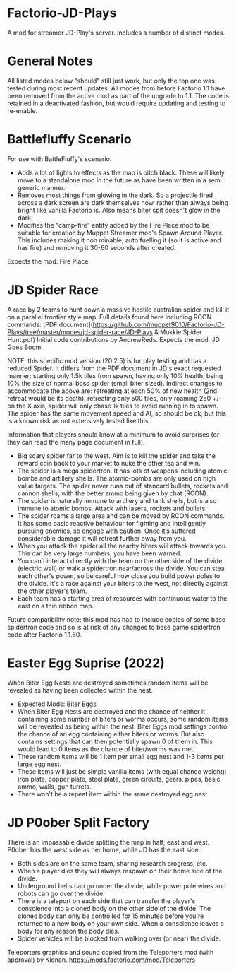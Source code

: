 # Factorio-JD-Plays



A mod for streamer JD-Play's server. Includes a number of distinct modes.



General Notes
==============

All listed modes below "should" still just work, but only the top one was tested during most recent updates.
All modes from before Factorio 1.1 have been removed from the active mod as part of the upgrade to 1.1. The code is retained in a deactivated fashion, but would require updating and testing to re-enable.



Battlefluffy Scenario
================

For use with BattleFluffy's scenario.

- Adds a lot of lights to effects as the map is pitch black. These will likely move to a standalone mod in the future as have been written in a semi generic manner.
- Removes most things from glowing in the dark. So a projectile fired across a dark screen are dark themselves now, rather than always being bright like vanilla Factorio is. Also means biter spit doesn't glow in the dark.
- Modifies the "camp-fire" entity added by the Fire Place mod to be suitable for creation by Muppet Streamer mod's Spawn Around Player. This includes making it non minable, auto fuelling it (so it is active and has fire) and removing it 30-60 seconds after created.

Expects the mod: Fire Place.



JD Spider Race
================

A race by 2 teams to hunt down a massive hostile australian spider and kill it on a parallel frontier style map.
Full details found here including RCON commands: [PDF document](https://github.com/muppet9010/Factorio-JD-Plays/tree/master/modes/jd-spider-race/JD-Plays & Mukkie Spider Hunt.pdf)
Initial code contributions by AndrewReds.
Expects the mod: JD Goes Boom.

NOTE: this specific mod version (20.2.5) is for play testing and has a reduced Spider. It differs from the PDF document in JD's exact requested manner; starting only 1.5k tiles from spawn, having only 10% health, being 10% the size of normal boss spider (small biter sized). Indirect changes to accommodate the above are: retreating at each 50% of new health (2nd retreat would be its death), retreating only 500 tiles, only roaming 250 +/- on the X axis, spider will only chase 1k tiles to avoid running in to spawn. The spider has the same movement speed and AI, so should be ok, but this is a known risk as not extensively tested like this.

Information that players should know at a minimum to avoid surprises (or they can read the many page document in full).

- Big scary spider far to the west. Aim is to kill the spider and take the reward coin back to your market to nuke the other tea and win.
- The spider is a mega spidertron. It has lots of weapons including atomic bombs and artillery shells. The atomic-bombs are only used on high value targets. The spider never runs out of standard bullets, rockets and cannon shells, with the better ammo being given by chat (RCON).
- The spider is naturally immune to artillery and tank shells, but is also immune to atomic bombs. Attack with lasers, rockets and bullets.
- The spider roams a large area and can be moved by RCON commands. It has some basic reactive behaviour for fighting and intelligently pursuing enemies, so engage with caution. Once it’s suffered considerable damage it will retreat further away from you.
- When you attack the spider all the nearby biters will attack towards you. This can be very large numbers, you have been warned.
- You can’t interact directly with the team on the other side of the divide (electric wall) or walk a spidertron near/across the divide. You can steal each other's power, so be careful how close you build power poles to the divide. It's a race against your biters to the west, not directly against the other player's team.
- Each team has a starting area of resources with continuous water to the east on a thin ribbon map.

Future compatibility note: this mod has had to include copies of some base spidertron code and so is at risk of any changes to base game spidertron code after Factorio 1.1.60.



Easter Egg Suprise (2022)
================

When Biter Egg Nests are destroyed sometimes random items will be revealed as having been collected within the nest.

- Expected Mods: Biter Eggs
- When Biter Egg Nests are destroyed and the chance of neither it containing some number of biters or worms occurs, some random items will be revealed as being within the nest. Biter Eggs mod settings control the chance of an egg containing either biters or worms. But also contains settings that can then potentially spawn 0 of them in. This would lead to 0 items as the chance of biter/worms was met.
- These random items will be 1 item per small egg nest and 1-3 items per large egg nest.
- These items will just be simple vanilla items (with equal chance weight): iron plate, copper plate, steel plate, green circuits, gears, pipes, basic ammo, walls, gun turrets.
- There won't be a repeat item within the same destroyed egg nest.



JD P0ober Split Factory
==============

There is an impassable divide splitting the map in half; east and west. P0ober has the west side as her home, while JD has the east side.

- Both sides are on the same team, sharing research progress, etc.
- When a player dies they will always respawn on their home side of the divide.
- Underground belts can go under the divide, while power pole wires and robots can go over the divide.
- There is a teleport on each side that can transfer the player's conscience into a cloned body on the other side of the divide. The cloned body can only be controlled for 15 minutes before you're returned to a new body on your own side. When a conscience leaves a body for any reason the body dies.
- Spider vehicles will be blocked from walking over (or near) the divide.

Teleporters graphics and sound copied from the Teleporters mod (with approval) by Klonan. https://mods.factorio.com/mod/Teleporters
